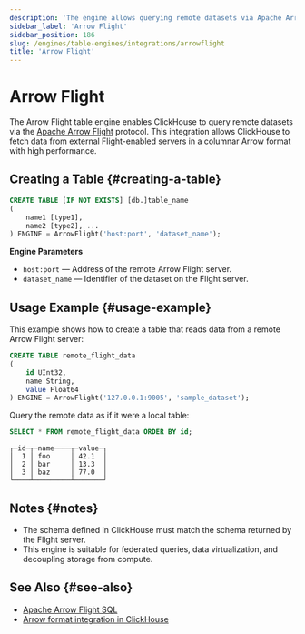 ```yaml
---
description: 'The engine allows querying remote datasets via Apache Arrow Flight.'
sidebar_label: 'Arrow Flight'
sidebar_position: 186
slug: /engines/table-engines/integrations/arrowflight
title: 'Arrow Flight'
---
```


# Arrow Flight

The Arrow Flight table engine enables ClickHouse to query remote datasets via the [Apache Arrow Flight](https://arrow.apache.org/docs/format/Flight.html) protocol.
This integration allows ClickHouse to fetch data from external Flight-enabled servers in a columnar Arrow format with high performance.

## Creating a Table {#creating-a-table}

```sql
CREATE TABLE [IF NOT EXISTS] [db.]table_name
(
    name1 [type1],
    name2 [type2], ...
) ENGINE = ArrowFlight('host:port', 'dataset_name');
```

**Engine Parameters**

* `host:port` — Address of the remote Arrow Flight server.
* `dataset_name` — Identifier of the dataset on the Flight server.

## Usage Example {#usage-example}

This example shows how to create a table that reads data from a remote Arrow Flight server:

```sql
CREATE TABLE remote_flight_data
(
    id UInt32,
    name String,
    value Float64
) ENGINE = ArrowFlight('127.0.0.1:9005', 'sample_dataset');
```

Query the remote data as if it were a local table:

```sql
SELECT * FROM remote_flight_data ORDER BY id;
```

```text
┌─id─┬─name────┬─value─┐
│  1 │ foo     │ 42.1  │
│  2 │ bar     │ 13.3  │
│  3 │ baz     │ 77.0  │
└────┴─────────┴───────┘
```

## Notes {#notes}

* The schema defined in ClickHouse must match the schema returned by the Flight server.
* This engine is suitable for federated queries, data virtualization, and decoupling storage from compute.

## See Also {#see-also}

* [Apache Arrow Flight SQL](https://arrow.apache.org/docs/format/FlightSql.html)
* [Arrow format integration in ClickHouse](/interfaces/formats/Arrow)
